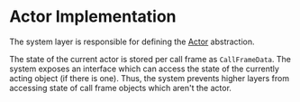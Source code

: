 # Actor Implementation

The system layer is responsible for defining the [Actor](../application/actor/README.md) abstraction.

The state of the current actor is stored per call frame as `CallFrameData`. The system exposes an
interface which can access the state of the currently acting object (if there is one). Thus, the system
prevents higher layers from accessing state of call frame objects which aren't the actor.